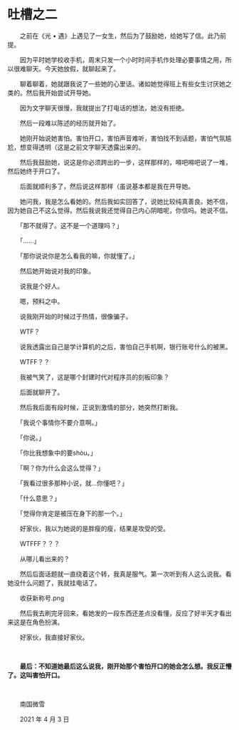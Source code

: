 # 吐槽之二

　　之前在《光 • 遇》上遇见了一女生，然后为了鼓励她，给她写了信。此乃前提。

　　因为平时她学校收手机，周末只发一个小时时间手机作处理必要事情之用，所以很难聊天。今天她放假，就聊起来了。

　　聊着聊着，她就跟我说了一些她的心里话。诸如她觉得班上有些女生讨厌她之类的。然后我开始尝试开导她。

　　因为文字聊天很慢，我就提出了打电话的想法，她没有拒绝。

　　然后一段难以陈述的经历就开始了。

　　她刚开始说她害怕。害怕开口，害怕声音难听，害怕找不到话题，害怕气氛尴尬，想变得透明（这是之前文字聊天透露出来的。

　　然后我鼓励她，说这是你必须跨出的一步，这样那样的，嘚吧嘚吧说了一堆，然后她终于开口了。

　　后面就顺利多了，然后说这样那样（虽说基本都是我在开导她。

　　她问我，我是怎么看她的。然后我如实回答了，说她比较纯真善良。她不信，因为她自己不这么觉得。然后我说我还觉得自己内心阴暗呢，你信吗。她说不信。

　　「那不就得了。这不是一个道理吗？」

　　「……」

　　「那你说说你是怎么看我的嘛，你就懂了。」

　　然后她开始说对我的印象。

　　说我是个好人。

　　嗯，预料之中。

　　说我刚开始的时候过于热情，很像骗子。

　　WTF？

　　说我透露出自己是学计算机的之后，害怕自己手机啊，银行账号什么的被黑。

　　WTFF？？

　　我被气笑了，这是哪个封建时代对程序员的刻板印象？

　　后面就聊开了。

　　然后我后面有段时候，正说到激情的部分，她突然打断我。

　　「我说个事情你不要介意啊。」

　　「你说。」

　　「你比我想象中的要shòu。」

　　「啊？你为什么会这么觉得？」

　　「我看过很多那种小说，就…你懂吧？」

　　「什么意思？」

　　「觉得你肯定是被压在身下的那一个。」

　　好家伙，我以为她说的是胖瘦的瘦，结果是攻受的受。

　　WTFFF？？？

　　从哪儿看出来的？

　　然后后面话题就一直绕着这个转，我真是服气。第一次听到有人这么说我。看她没什么问题了，我就挂电话了。

　　收获新称号.png

　　然后我去刷完牙回来，看她发的一段东西还差点没看懂，反应了好半天才看出来这是在角色扮演。

　　好家伙，我直接好家伙。

<br>

　　**最后：不知道她最后这么说我，刚开始那个害怕开口的她会怎么想。我反正懵了。这叫害怕开口。**

 <br>

　　南国微雪

　　2021 年 4 月 3 日